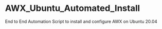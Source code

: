 # AWX_Ubuntu_Automated_Install
End to End Automation Script to install and configure AWX on Ubuntu 20.04
